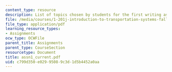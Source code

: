 ```yaml
---
content_type: resource
description: List of topics chosen by students for the first writing assignment.
file: /media/courses/1-201j-introduction-to-transportation-systems-fall-2006/c799d350e02995089c3d1d5b4452a0aa_assn1_current.pdf
file_type: application/pdf
learning_resource_types:
- Assignments
ocw_type: OCWFile
parent_title: Assignments
parent_type: CourseSection
resourcetype: Document
title: assn1_current.pdf
uid: c799d350-e029-9508-9c3d-1d5b4452a0aa
---
```


